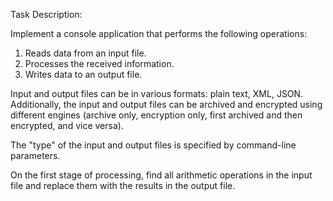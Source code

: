 Task Description:

Implement a console application that performs the following operations:
1) Reads data from an input file.
2) Processes the received information.
3) Writes data to an output file.

Input and output files can be in various formats: plain text, XML, JSON. Additionally, the input and output files can be archived and encrypted using different engines (archive only, encryption only, first archived and then encrypted, and vice versa).

The "type" of the input and output files is specified by command-line parameters.

On the first stage of processing, find all arithmetic operations in the input file and replace them with the results in the output file.